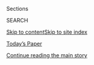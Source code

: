 <div id="app">

<div>

<div class="NYTAppHideMasthead css-1r6wvpq e1suatyy0">

<div class="section css-ui9rw0 e1suatyy2">

<div class="css-eph4ug er09x8g0">

<div class="css-6n7j50">

</div>

<span class="css-1dv1kvn">Sections</span>

<div class="css-10488qs">

<span class="css-1dv1kvn">SEARCH</span>

</div>

[Skip to content](#site-content)[Skip to site
index](#site-index)

</div>

<div class="css-10698na e1huz5gh0">

</div>

</div>

<div id="masthead-bar-one" class="section hasLinks css-15hmgas e1csuq9d3">

<div class="css-uqyvli e1csuq9d0">

</div>

<div class="css-1uqjmks e1csuq9d1">

</div>

<div class="css-9e9ivx">

[](https://myaccount.nytimes.com/auth/login?response_type=cookie&client_id=vi)

</div>

<div class="css-1bvtpon e1csuq9d2">

[Today’s Paper](https://www.nytimes.com/section/todayspaper)

</div>

</div>

</div>

</div>

<div data-aria-hidden="false">

<div id="site-content" data-role="main">

<div id="top-wrapper" class="css-15p45cc eaca97t0" type="top">

<div id="top-slug" class="css-19x0jxb eaca97t1" hidden="">

Advertisement

</div>

[Continue reading the main
story](#after-top)

<div class="ad top-wrapper" style="text-align:center;height:100%;display:block;min-height:90px">

<div id="top" class="place-ad" data-position="top" data-size-key="top">

</div>

</div>

<div id="after-top">

</div>

</div>

<div id="byline" class="section css-15h4p1b e9abtgs0">

<div class="css-1j21atc e1svk9qx1">

<div class="css-nfcc9b e1svk9qx3">

<div class="css-cnx41t">

![Portrait of Patricia
Mazzei](https://static01.nyt.com/images/2018/11/28/multimedia/author-patricia-mazzei/author-patricia-mazzei-thumbLarge.png)

</div>

<div class="css-vl9dhg e1svk9qx5">

<div class="css-1nrhkj6 e1svk9qx6">

# Patricia Mazzei

</div>

## <span></span>

Patricia Mazzei is the Miami bureau chief, covering Florida and Puerto
Rico. Before joining The New York Times, she was the political writer
for The Miami Herald, where she reported on the 2016 presidential
election, the Cuban diaspora and natural disasters. A University of
Miami graduate, she was born and raised in Venezuela, and is bilingual
in Spanish.

</div>

</div>

</div>

<div>

<div id="mid1-wrapper" class="css-1mn4oms eaca97t0" type="rank">

<div id="mid1-slug" class="css-1tag3rd eaca97t1">

Advertisement

</div>

[Continue reading the main
story](#after-mid1)

<div id="mid1" class="ad mid1-wrapper" style="text-align:center;height:100%;display:block">

</div>

<div id="after-mid1">

</div>

</div>

</div>

<div class="css-185go5a e1o5byef0">

<div class="css-15cbhtu">

  - [Latest](#stream-panel)
  - <span class="css-6n7j50">Search</span>
    <div class="control">
    <div class="label-container css-1dv1kvn">
    Search
    </div>
    <div class="css-wm4t3d">
    **<span id="clear-search-input" class="css-1dv1kvn">Clear this text
    input</span>
    </div>
    </div>
    <span class="css-1iovbfw"></span>

<div id="stream-panel" class="section css-8msx5b e1jz0cab1">

<div class="css-13mho3u">

1.  
    
    <div class="css-1cp3ece">
    
    <div class="css-1l4spti">
    
    [](/2020/08/02/us/florida-hurricane-isaias-coronavirus.html)
    
    <div class="css-79elbk">
    
    ![](https://static01.nyt.com/images/2020/08/02/us/politics/02virus-floridastorm-1/merlin_175209375_a3ff0f8e-a302-461a-a795-c76e4cf3f1ab-thumbWide.jpg?quality=75&auto=webp&disable=upscale)
    
    </div>
    
    ### <span class="css-m70j1g">MIAMI JOURNAL</span>
    
    ## Florida’s Summer of Dread
    
    The coronavirus had entrenched itself in communities from Pensacola
    to Key West, killing more than 7,000 Floridians. Then came Tropical
    Storm Isaias.
    
    <div class="css-1nqbnmb ea5icrr0">
    
    By <span class="css-1n7hynb">Patricia
    Mazzei</span>
    
    </div>
    
    </div>
    
    <div class="css-1lc2l26 e1xfvim33">
    
    </div>
    
    </div>

2.  
    
    <div class="css-1cp3ece">
    
    <div class="css-1l4spti">
    
    [](/article/val-demings-biden-vp.html)
    
    <div class="css-79elbk">
    
    ![](https://static01.nyt.com/images/2020/07/29/us/politics/29demings1/29demings1-thumbWide.jpg?quality=75&auto=webp&disable=upscale)
    
    </div>
    
    ## Val Demings Is on Biden’s V.P. List. Will Her Police Career Hurt or Help?
    
    The former police chief in Orlando, Fla., Ms. Demings has emerged as
    a finalist to be Joseph R. Biden Jr.’s running mate. A review of her
    record shows a complicated history with episodes involving police
    misconduct.
    
    <div class="css-1nqbnmb ea5icrr0">
    
    By <span class="css-1n7hynb">Brian M. Rosenthal <span>and</span>
    Patricia
    Mazzei</span>
    
    </div>
    
    </div>
    
    <div class="css-1lc2l26 e1xfvim33">
    
    </div>
    
    </div>

3.  
    
    <div class="css-1cp3ece">
    
    <div class="css-1l4spti">
    
    [](/2020/07/28/sports/baseball/marlins-outbreak-mlb-coronavirus.html)
    
    <div class="css-79elbk">
    
    ![](https://static01.nyt.com/images/2020/07/28/sports/28mlb-virus1/28mlb-virus1-thumbWide.jpg?quality=75&auto=webp&disable=upscale)
    
    </div>
    
    ## Miami Marlins Outbreak Wreaks Havoc on M.L.B. Schedule
    
    M.L.B. announced that the Marlins would not play games until Monday,
    and the ripple effects altered the plans of five teams and sent a
    sense of unease throughout the league.
    
    <div class="css-1nqbnmb ea5icrr0">
    
    By <span class="css-1n7hynb">Tyler
    Kepner</span>
    
    </div>
    
    </div>
    
    <div class="css-1lc2l26 e1xfvim33">
    
    </div>
    
    </div>

4.  
    
    <div class="css-1cp3ece">
    
    <div class="css-1l4spti">
    
    [](/2020/07/25/us/politics/trump-rnc-jacksonville.html)
    
    <div class="css-79elbk">
    
    ![](https://static01.nyt.com/images/2020/07/24/us/politics/24jacksonville1/merlin_174915645_67eaf7b8-1e83-496e-ba71-fe923632ccce-thumbWide.jpg?quality=75&auto=webp&disable=upscale)
    
    </div>
    
    ## Thanks to Trump, Jacksonville Becomes Political Roadkill
    
    Successfully hosting a Republican National Convention during a
    pandemic could have been a big moment for Florida’s biggest city.
    But the coronavirus got in the way.
    
    <div class="css-1nqbnmb ea5icrr0">
    
    By <span class="css-1n7hynb">Patricia
    Mazzei</span>
    
    </div>
    
    </div>
    
    <div class="css-1lc2l26 e1xfvim33">
    
    </div>
    
    </div>

5.  
    
    <div class="css-1cp3ece">
    
    <div class="css-1l4spti">
    
    [](/2020/07/24/us/politics/trump-republican-convention-canceled-jacksonville.html)
    
    <div class="css-79elbk">
    
    ![](https://static01.nyt.com/images/2020/07/24/us/politics/24GOP-CONVENTION/merlin_174883425_e059ad0d-c7f0-4a89-99e9-2d1e5e7a3ca5-thumbWide.jpg?quality=75&auto=webp&disable=upscale)
    
    </div>
    
    ## Inside Trump’s About-Face on the Republican Convention in Jacksonville
    
    Faced with a surging pandemic, resistance from local officials in
    Florida and deadlines for items like hotel payments, Mr. Trump chose
    to cancel the convention in an effort to cast himself as putting
    safety first.
    
    <div class="css-1nqbnmb ea5icrr0">
    
    By <span class="css-1n7hynb">Annie Karni, Alexander Burns
    <span>and</span> Patricia
    Mazzei</span>
    
    </div>
    
    </div>
    
    <div class="css-1lc2l26 e1xfvim33">
    
    </div>
    
    </div>

6.  
    
    <div class="css-1cp3ece">
    
    <div class="css-1l4spti">
    
    [](/2020/07/23/us/politics/jacksonville-rnc.html)
    
    <div class="css-79elbk">
    
    ![](https://static01.nyt.com/images/2020/07/23/us/politics/23gop-convention/merlin_174881487_53836bf3-ff60-4417-81e6-129efa24429c-thumbWide.jpg?quality=75&auto=webp&disable=upscale)
    
    </div>
    
    ## Trump Abruptly Cancels Republican Convention in Florida: ‘It’s Not the Right Time’
    
    After forcing the convention to move from Charlotte to Jacksonville
    because he wanted a big celebration, President Trump called off the
    Florida portion, citing the health risks from the coronavirus.
    
    <div class="css-1nqbnmb ea5icrr0">
    
    By <span class="css-1n7hynb">Maggie Haberman, Patricia Mazzei
    <span>and</span> Annie
    Karni</span>
    
    </div>
    
    </div>
    
    <div class="css-1lc2l26 e1xfvim33">
    
    </div>
    
    </div>

7.  
    
    <div class="css-1cp3ece">
    
    <div class="css-1l4spti">
    
    [](/2020/07/22/us/coronavirus-hospitalizations-near-peak.html)
    
    <div class="css-79elbk">
    
    ![](https://static01.nyt.com/images/2020/07/22/us/22VIRUS-HOSPITALIZATIONS-nc/merlin_174692424_192772b6-f34a-41a3-987b-de5ddef9aedd-thumbWide.jpg?quality=75&auto=webp&disable=upscale)
    
    </div>
    
    ## U.S. Hospitalizations for the Coronavirus Near April Peak
    
    The rising hospitalizations reflect the scale of serious illnesses:
    Nearly as many people are in hospitals now as there were when New
    York was at its worst.
    
    <div class="css-1nqbnmb ea5icrr0">
    
    By <span class="css-1n7hynb">Nicholas Bogel-Burroughs
    <span>and</span> Sarah
    Mervosh</span>
    
    </div>
    
    </div>
    
    <div class="css-1lc2l26 e1xfvim33">
    
    </div>
    
    </div>

8.  
    
    <div class="css-1cp3ece">
    
    <div class="css-1l4spti">
    
    [](/2020/07/21/us/andrew-gillum-incident.html)
    
    <div class="css-79elbk">
    
    ![](https://static01.nyt.com/images/2020/05/15/us/00gillum-01/00gillum-01-thumbWide.jpg?quality=75&auto=webp&disable=upscale)
    
    </div>
    
    ## Andrew Gillum and the Long Shadow of the Florida Governor’s Race
    
    The magnetic former Democratic nominee for Florida governor went
    from being a breakout political star to checking into rehab.
    
    <div class="css-1nqbnmb ea5icrr0">
    
    By <span class="css-1n7hynb">Patricia
    Mazzei</span>
    
    </div>
    
    </div>
    
    <div class="css-1lc2l26 e1xfvim33">
    
    </div>
    
    </div>

9.  
    
    <div class="css-1cp3ece">
    
    <div class="css-1l4spti">
    
    [](/2020/07/13/us/politics/florida-virus-republican-convention.html)
    
    <div class="css-79elbk">
    
    ![](https://static01.nyt.com/images/2020/07/13/us/politics/13florida-convention/13florida-convention-thumbWide-v2.jpg?quality=75&auto=webp&disable=upscale)
    
    </div>
    
    ## Headed to the Convention? Not I, More Republicans Are Saying
    
    “Everybody just assumes no one is going,” said one House member wary
    of the virus risks. But other delegates dismissed the health threat
    and said it was an honor to help nominate President Trump.
    
    <div class="css-1nqbnmb ea5icrr0">
    
    By <span class="css-1n7hynb">Reid J. Epstein, Nicholas Fandos
    <span>and</span> Patricia
    Mazzei</span>
    
    </div>
    
    </div>
    
    <div class="css-1lc2l26 e1xfvim33">
    
    </div>
    
    </div>

10. 
    
    <div class="css-1cp3ece">
    
    <div class="css-1l4spti">
    
    [](/2020/07/09/us/politics/trump-florida-convention-desantis.html)
    
    <div class="css-79elbk">
    
    ![](https://static01.nyt.com/images/2020/07/09/us/politics/09convention-desantis/merlin_174326919_f8a163a6-697d-41f8-a6b0-7feef2a8991e-thumbWide.jpg?quality=75&auto=webp&disable=upscale)
    
    </div>
    
    ## DeSantis Is Said to Quietly Hinder Fund-Raising for Trump Convention
    
    A personal dispute has prompted Ron DeSantis, the Florida governor,
    to discourage donors from contributing, people familiar with the
    discussions said. His top fund-raiser denies any attempt to undercut
    the convention.
    
    <div class="css-1nqbnmb ea5icrr0">
    
    By <span class="css-1n7hynb">Annie Karni <span>and</span> Patricia
    Mazzei</span>
    
    </div>
    
    </div>
    
    <div class="css-1lc2l26 e1xfvim33">
    
    </div>
    
    </div>

<div class="css-13mho3u">

<div class="css-1t62hi8">

<div class="css-1stvaey">

Show
More

<div>

<div style="border:0;clip:rect(0 0 0 0);height:1px;margin:-1px;overflow:hidden;white-space:nowrap;padding:0;width:1px;position:absolute" data-role="log" data-aria-live="assertive">

</div>

<div style="border:0;clip:rect(0 0 0 0);height:1px;margin:-1px;overflow:hidden;white-space:nowrap;padding:0;width:1px;position:absolute" data-role="log" data-aria-live="assertive">

</div>

<div style="border:0;clip:rect(0 0 0 0);height:1px;margin:-1px;overflow:hidden;white-space:nowrap;padding:0;width:1px;position:absolute" data-role="log" data-aria-live="polite">

</div>

<div style="border:0;clip:rect(0 0 0 0);height:1px;margin:-1px;overflow:hidden;white-space:nowrap;padding:0;width:1px;position:absolute" data-role="log" data-aria-live="polite">

</div>

</div>

</div>

</div>

</div>

</div>

<div class="css-g6hk37 supplemental">

<div id="mid2-wrapper" class="css-10wkyv7 eaca97t0" type="lede">

<div id="mid2-slug" class="css-1tag3rd eaca97t1">

Advertisement

</div>

[Continue reading the main
story](#after-mid2)

<div id="mid2" class="ad mid2-wrapper" style="text-align:center;height:100%;display:block;min-height:250px">

</div>

<div id="after-mid2">

</div>

</div>

## Follow Elsewhere

<div class="module-body">

  - [**<span data-aria-hidden="true">PatriciaMazzei</span><span class="css-1dv1kvn">twitter
    page for
    PatriciaMazzei</span>](https://twitter.com/PatriciaMazzei)
  - [**<span data-aria-hidden="true">patriciamazzeijournalist</span><span class="css-1dv1kvn">facebook
    page for
    patriciamazzeijournalist</span>](https://www.facebook.com/patriciamazzeijournalist)

</div>

## Feedback? Questions?

<div class="css-hftqp3">

Include your name, the article headline, and your message.

</div>

Email Author

</div>

</div>

</div>

</div>

</div>

</div>

## Site Index

<div>

</div>

## Site Information Navigation

  - [© <span>2020</span> <span>The New York Times
    Company</span>](https://help.nytimes.com/hc/en-us/articles/115014792127-Copyright-notice)

<!-- end list -->

  - [NYTCo](https://www.nytco.com/)
  - [Contact
    Us](https://help.nytimes.com/hc/en-us/articles/115015385887-Contact-Us)
  - [Work with us](https://www.nytco.com/careers/)
  - [Advertise](https://nytmediakit.com/)
  - [T Brand Studio](http://www.tbrandstudio.com/)
  - [Your Ad
    Choices](https://www.nytimes.com/privacy/cookie-policy#how-do-i-manage-trackers)
  - [Privacy](https://www.nytimes.com/privacy)
  - [Terms of
    Service](https://help.nytimes.com/hc/en-us/articles/115014893428-Terms-of-service)
  - [Terms of
    Sale](https://help.nytimes.com/hc/en-us/articles/115014893968-Terms-of-sale)
  - [Site
    Map](https://spiderbites.nytimes.com)
  - [Help](https://help.nytimes.com/hc/en-us)
  - [Subscriptions](https://www.nytimes.com/subscription?campaignId=37WXW)

</div>

</div>
